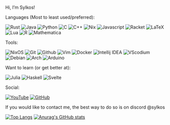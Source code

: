 Hi, I’m Sylkos!

Languages (Most to least used/preferred):

![Rust](https://img.shields.io/badge/Rust-b7410e?style=for-the-badge&logo=rust&logoColor=white)
![Java](https://img.shields.io/badge/Java-d65d0e?style=for-the-badge&logo=coffeescript&logoColor=white)
![Python](https://img.shields.io/badge/-Python-ffba01?style=for-the-badge&logo=python&logoColor=white)
![C](https://img.shields.io/badge/C-3366ff?style=for-the-badge&logo=cplusplus&logoColor=white)
![C++](https://img.shields.io/badge/C++-03254c?style=for-the-badge&logo=cplusplus&logoColor=white)
![Nix](https://img.shields.io/badge/Nix-1261a0?style=for-the-badge&logo=nixos&logoColor=white)
![Javascript](https://img.shields.io/badge/Javascript-339966?style=for-the-badge&logo=javascript&logoColor=white)
![Racket](https://img.shields.io/badge/Racket-cd0a20?style=for-the-badge&logo=racket&logoColor=white)
![LaTeX](https://img.shields.io/badge/LaTeX-690fad?style=for-the-badge&logo=latex&logoColor=white)
![Lua](https://img.shields.io/badge/Lua-03254c?style=for-the-badge&logo=lua&logoColor=white)
![R](https://img.shields.io/badge/R-1261a0?style=for-the-badge&logo=r&logoColor=white)
![Mathematica](https://img.shields.io/badge/Mathematica-ff0000?style=for-the-badge&logo=wolframmathematica&logoColor=white)


Tools:

![NixOS](https://img.shields.io/badge/NixOS-1261a0?style=for-the-badge&logo=nixos&logoColor=white)
![Git](https://img.shields.io/badge/Git-orange?style=for-the-badge&logo=Git&logoColor=white)
![Github](https://img.shields.io/badge/Github-gray?style=for-the-badge&logo=Github&logoColor=white)
![Vim](https://img.shields.io/badge/Vim-2e6930?style=for-the-badge&logo=vim&logoColor=white)
![Docker](https://img.shields.io/badge/Docker-0db7ed?style=for-the-badge&logo=docker&logoColor=white)
![Intellij IDEA](https://img.shields.io/badge/Intellij-ff0066?style=for-the-badge&logo=IntelliJ-IDEA&logoColor=white)
![VScodium](https://img.shields.io/badge/VScodium-0084e0?style=for-the-badge&logo=visualstudiocode&logoColor=white)
![Debian](https://img.shields.io/badge/Debian-CE0056?style=for-the-badge&logo=debian&logoColor=white)
![Arch](https://img.shields.io/badge/Arch%20Linux-009dff?style=for-the-badge&logo=archlinux&logoColor=white)
![Arduino](https://img.shields.io/badge/Arduino-00878F?style=for-the-badge&logo=arduino&logoColor=white)


Want to learn (or get better at):

![Julia](https://img.shields.io/badge/Julia-61587a?style=for-the-badge&logo=julia&logoColor=white)
![Haskell](https://img.shields.io/badge/Haskell-7257bb?style=for-the-badge&logo=haskell&logoColor=white)
![Svelte](https://img.shields.io/badge/Svelte-ff6600?style=for-the-badge&logo=svelte&logoColor=white)

Social:

[![YouTube](https://img.shields.io/youtube/channel/subscribers/UCeeEphYNfG0NutXAoakI3kg?color=c4302b&label=Sylkos&logo=youtube&logoColor=c4302b&style=for-the-badge)](https://www.youtube.com/Sylkos)
[![GitHub](https://img.shields.io/github/followers/Sylk0s?color=192841&label=Sylk0s&logo=github&logoColor=192841&style=for-the-badge)](https://github.com/Sylk0s)

If you would like to contact me, the best way to do so is on discord @sylkos

[![Top Langs](https://github-readme-stats.vercel.app/api/top-langs/?username=Sylk0s&hide=Mathematica&langs_count=8&layout=compact&theme=tokyonight)](https://github.com/anuraghazra/github-readme-stats)
[![Anurag's GitHub stats](https://github-readme-stats.vercel.app/api?username=Sylk0s&count_private=true&show_icons=true&theme=tokyonight)](https://github.com/anuraghazra/github-readme-stats)
